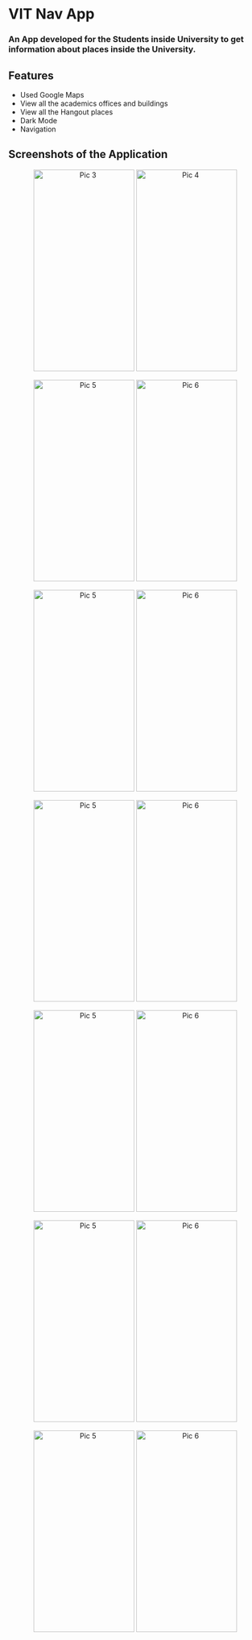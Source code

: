 
# VIT Nav App

### An App developed for the Students inside University to get information about places inside the University.
## Features
- Used Google Maps
- View all the academics offices and buildings
- View all the Hangout places
- Dark Mode
- Navigation


## Screenshots of the Application



<p align="center">
<img src = "https://user-images.githubusercontent.com/76744982/174708744-3d83a94e-5514-4d36-bc7b-e4057d3177b0.png" alt = "Pic 3" width = "200" height = "400" />  <img src = "https://user-images.githubusercontent.com/76744982/174708747-953fde85-730c-4cab-babc-2e767e0403b0.png" alt = "Pic 4" width = "200" height = "400" /> 

 </p>

 <p align="center">
<img src = "https://user-images.githubusercontent.com/76744982/174708879-3c1bb9a6-2c6f-47b5-a6de-3f58b58651ad.png" alt = "Pic 5" width = "200" height = "400" />  <img src = "https://user-images.githubusercontent.com/76744982/174708907-c6dba428-615c-40bf-94e4-532a9d0bd26f.png" alt = "Pic 6" width = "200" height = "400" /> 

</p>

<p align="center">
<img src = "https://user-images.githubusercontent.com/76744982/174709017-c86593f7-9fe0-4cc4-b690-28b9ac623f83.png" alt = "Pic 5" width = "200" height = "400" /> <img src = "https://user-images.githubusercontent.com/76744982/174709027-d23b23ea-7514-4b4e-a324-7eb88c618516.png" alt = "Pic 6" width = "200" height = "400" /> 
</p>

<p align="center">
<img src = "https://user-images.githubusercontent.com/76744982/174709186-fb730ae1-bc40-4463-9c0b-96748a854e3b.png" alt = "Pic 5" width = "200" height = "400" /> <img src = "https://user-images.githubusercontent.com/76744982/174709200-a90ec594-75fa-44ba-88bf-4b61938f81b3.png" alt = "Pic 6" width = "200" height = "400" /> 
</p>

<p align="center">
<img src = "https://user-images.githubusercontent.com/76744982/174709328-2981f0f5-179d-4a1e-8ed1-ec353b1bdec9.png" alt = "Pic 5" width = "200" height = "400" /> <img src = "https://user-images.githubusercontent.com/76744982/174709342-a886dce2-f1ca-40b6-9e63-e640b1400c37.png" alt = "Pic 6" width = "200" height = "400" /> 
</p>

<p align="center">
<img src = "https://user-images.githubusercontent.com/76744982/174709400-46d06653-98cd-428b-978a-a89cd4a354fc.png" alt = "Pic 5" width = "200" height = "400" /> <img src = "https://user-images.githubusercontent.com/76744982/174709411-e5b709a5-bad6-4333-bc13-630580d33bdb.png" alt = "Pic 6" width = "200" height = "400" /> 
</p>

<p align="center">
<img src = "https://user-images.githubusercontent.com/76744982/174709542-7e59f952-c599-4697-8d96-83764432b624.png" alt = "Pic 5" width = "200" height = "400" /> <img src = "https://user-images.githubusercontent.com/76744982/174709548-ed3ca52a-8f74-4cc9-a354-94c62353e9e2.png" alt = "Pic 6" width = "200" height = "400" /> 
</p>
 


